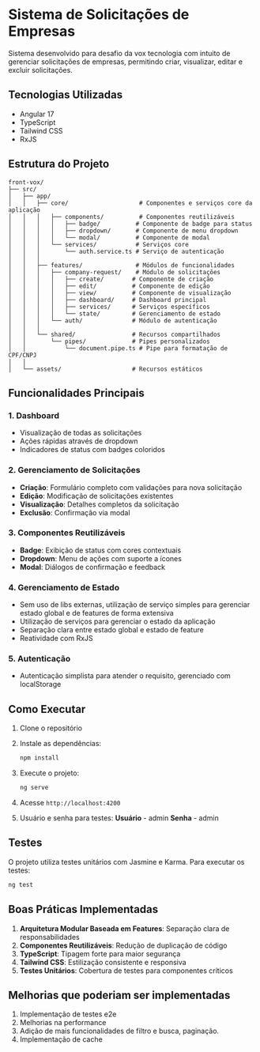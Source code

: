 # Sistema de Solicitações de Empresas

Sistema desenvolvido para desafio da vox tecnologia com intuito de gerenciar solicitações de empresas, permitindo criar, visualizar, editar e excluir solicitações.

## Tecnologias Utilizadas

- Angular 17
- TypeScript
- Tailwind CSS
- RxJS

## Estrutura do Projeto

```
front-vox/
├── src/
│   ├── app/
│   │   ├── core/                    # Componentes e serviços core da aplicação
│   │   │   ├── components/          # Componentes reutilizáveis
│   │   │   │   ├── badge/          # Componente de badge para status
│   │   │   │   ├── dropdown/       # Componente de menu dropdown
│   │   │   │   └── modal/          # Componente de modal
│   │   │   └── services/           # Serviços core
│   │   │       └── auth.service.ts # Serviço de autenticação
│   │   │
│   │   ├── features/               # Módulos de funcionalidades
│   │   │   ├── company-request/    # Módulo de solicitações
│   │   │   │   ├── create/        # Componente de criação
│   │   │   │   ├── edit/          # Componente de edição
│   │   │   │   ├── view/          # Componente de visualização
│   │   │   │   ├── dashboard/     # Dashboard principal
│   │   │   │   ├── services/      # Serviços específicos
│   │   │   │   └── state/         # Gerenciamento de estado
│   │   │   └── auth/              # Módulo de autenticação
│   │   │
│   │   └── shared/                # Recursos compartilhados
│   │       └── pipes/             # Pipes personalizados
│   │           └── document.pipe.ts # Pipe para formatação de CPF/CNPJ
│   │
│   └── assets/                    # Recursos estáticos
```

## Funcionalidades Principais

### 1. Dashboard
- Visualização de todas as solicitações
- Ações rápidas através de dropdown
- Indicadores de status com badges coloridos

### 2. Gerenciamento de Solicitações
- **Criação**: Formulário completo com validações para nova solicitação
- **Edição**: Modificação de solicitações existentes
- **Visualização**: Detalhes completos da solicitação
- **Exclusão**: Confirmação via modal

### 3. Componentes Reutilizáveis
- **Badge**: Exibição de status com cores contextuais
- **Dropdown**: Menu de ações com suporte a ícones
- **Modal**: Diálogos de confirmação e feedback

### 4. Gerenciamento de Estado
- Sem uso de libs externas, utilização de serviço simples para gerenciar estado global e de features de forma extensiva
- Utilização de serviços para gerenciar o estado da aplicação
- Separação clara entre estado global e estado de feature
- Reatividade com RxJS

### 5. Autenticação
- Autenticação simplista para atender o requisito, gerenciado com localStorage

## Como Executar

1. Clone o repositório
2. Instale as dependências:
   ```bash
   npm install
   ```
3. Execute o projeto:
   ```bash
   ng serve
   ```
4. Acesse `http://localhost:4200`

5. Usuário e senha para testes:
**Usuário** - admin
**Senha**   - admin

## Testes

O projeto utiliza testes unitários com Jasmine e Karma. Para executar os testes:

```bash
ng test
```

## Boas Práticas Implementadas

1. **Arquitetura Modular Baseada em Features**: Separação clara de responsabilidades
2. **Componentes Reutilizáveis**: Redução de duplicação de código
3. **TypeScript**: Tipagem forte para maior segurança
4. **Tailwind CSS**: Estilização consistente e responsiva
5. **Testes Unitários**: Cobertura de testes para componentes críticos

## Melhorias que poderiam ser implementadas

1. Implementação de testes e2e
2. Melhorias na performance
3. Adição de mais funcionalidades de filtro e busca, paginação.
4. Implementação de cache